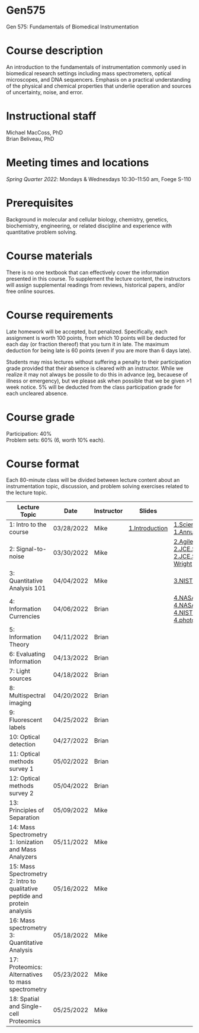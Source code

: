 # Gen575
Gen 575: Fundamentals of Biomedical Instrumentation

# Course description
An introduction to the fundamentals of instrumentation commonly used in biomedical research settings including mass spectrometers, optical microscopes, and DNA sequencers. Emphasis on a practical understanding of the physical and chemical properties that underlie operation and sources of uncertainty, noise, and error. 

# Instructional staff
Michael MacCoss, PhD \
Brian Beliveau, PhD

# Meeting times and locations
_Spring Quarter 2022_: Mondays & Wednesdays 10:30–11:50 am, Foege S-110

# Prerequisites
Background in molecular and cellular biology, chemistry, genetics, biochemistry, engineering, or related discipline and experience with quantitative problem solving.

# Course materials
There is no one textbook that can effectively cover the information presented in this course. To supplement the lecture content, the instructors will assign supplemental readings from reviews, historical papers, and/or free online sources.

# Course requirements
Late homework will be accepted, but penalized. Specifically, each assignment is worth 100 points, from which 10 points will be deducted for each day (or fraction thereof) that you turn it in late. The maximum deduction for being late is 60 points (even if you are more than 6 days late).

Students may miss lectures without suffering a penalty to their participation grade provided that their absence is cleared with an instructor. While we realize it may not always be possile to do this in advance (eg, becauese of illness or emergency), but we please ask when possible that we be given >1 week notice. 5% will be deducted from the class participation grade for each uncleared absence.

# Course grade
Participation: 40% \
Problem sets: 60% (6, worth 10% each).

# Course format
Each 80-minute class will be divided between lecture content about an instrumentation topic, discussion, and problem solving exercises related to the lecture topic.

| Lecture Topic                                                              | Date       | Instructor | Slides                        | Readings                           | Assignments             |
|----------------------------------------------------------------------------|------------|------------|-------------------------------|------------------------------------|-------------------------|
| 1: Intro to the course                                                     | 03/28/2022 | Mike       | [1.Introduction](/lectures/1.Introduction.pptx)              |[1.ScienceTechnology.Brooks](/readings/1.ScienceTechnology.Brooks.pdf)<br/> [1.Annurev.Anchem.Hood](/readings/1.Annurev.Anchem.Hood.pdf)                                   |                         |
| 2: Signal-to-noise                                                         | 03/30/2022 | Mike       |                               | [2.Agilent.Signal-Noise](/readings/2.Agilent.Signal-Noise.pdf)<br/> [2.JCE.ShotNoise](/readings/2.JCE.ShotNoise.pdf)<br/> [2.JCE.ShotNoise.Mclain-Wright](/readings/2.JCE.ShotNoise.Mclain-Wright.pdf)                                   |                         |
| 3: Quantitative Analysis 101                                               | 04/04/2022 | Mike       |                               | [3.NIST.Calibration](https://www.itl.nist.gov/div898/handbook/mpc/section3/mpc3.htm)<br/>                                 |                         |
| 4: Information Currencies                                                  | 04/06/2022 | Brian      |                               | [4.NASA.EM.book](/readings/4.NASA.EM.book.pdf)<br/> [4.NASA.EM.graphic](/readings/4.NASA.EM.graphic.jpeg)<br/> [4.NIST.SP.1247](/readings/4.NIST.SP.1247.pdf)<br/>  [4.photoelectric.effect.pdf](/readings/4.photoelectric.effect.pdf)                                   |                         |
| 5: Information Theory                                                      | 04/11/2022 | Brian      |                               |                                    |                         |
| 6: Evaluating Information                                                  | 04/13/2022 | Brian      |                               |                                    |                         |
| 7: Light sources                                                           | 04/18/2022 | Brian      |                               |                                    |                         |
| 8: Multispectral imaging                                                   | 04/20/2022 | Brian      |                               |                                    |                         |
| 9: Fluorescent labels                                                      | 04/25/2022 | Brian      |                               |                                    |                         |
| 10: Optical detection                                                      | 04/27/2022 | Brian      |                               |                                    |                         |
| 11: Optical methods survey 1                                               | 05/02/2022 | Brian      |                               |                                    |                         |
| 12: Optical methods survey 2                                               | 05/04/2022 | Brian      |                               |                                    |                         |
| 13: Principles of Separation                                               | 05/09/2022 | Mike       |                               |                                    |                         |
| 14: Mass Spectrometry 1: Ionization and Mass Analyzers                     | 05/11/2022 | Mike       |                               |                                    |                         |
| 15: Mass Spectrometry 2: Intro to qualitative peptide and protein analysis | 05/16/2022 | Mike       |                               |                                    |                         |
| 16: Mass spectrometry 3: Quantitative Analysis                             | 05/18/2022 | Mike       |                               |                                    |                         |
| 17: Proteomics: Alternatives to mass spectrometry                          | 05/23/2022 | Mike       |                               |                                    |                         |
| 18: Spatial and Single-cell Proteomics                                     | 05/25/2022 | Mike       |                               |                                    |                         |
